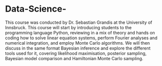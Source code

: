 # Data-Science-

This course was conducted by Dr. Sebastian Grandis at the University of Innsbruck.
This course will start by introducing students to the programming language Python, reviewing in a mix of theory and hands on coding how to solve linear equation systems, perform Fourier analyses and numerical integration, and employ Monte Carlo algorithms. We will then discuss in the same format Bayesian inference and explore the different tools used for it, covering likelihood maximisation, posterior sampling, Bayesian model comparison and Hamiltonian Monte Carlo sampling.
